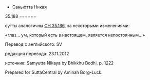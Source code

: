 









* Саньютта Никая


35\.188
\=\=\=\=\=\=



сутты аналогичны [СН 35\.186](/sn35\.186/ru/sv), за некоторыми изменениями:


«глаз… ум, который есть в настоящем, является непостоянным…»



Перевод с английского: SV


редакция перевода: 23\.11\.2012


источник: Samyutta Nikaya by Bhikkhu Bodhi, p\. 1222


Prepared for SuttaCentral by Aminah Borg\-Luck\.






